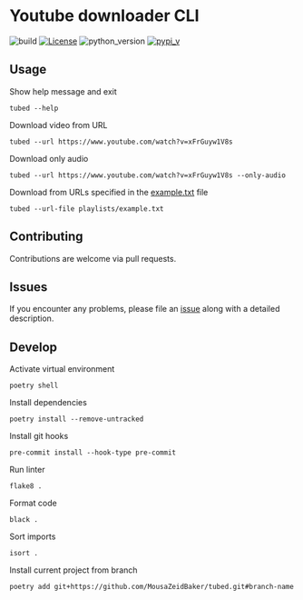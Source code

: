 # Youtube downloader CLI

![build](https://github.com/MousaZeidBaker/tubed/workflows/Publish/badge.svg)
[![License](https://img.shields.io/badge/License-MIT-yellow)](LICENSE)
![python_version](https://img.shields.io/badge/python-%3E=3.9-blue)
[![pypi_v](https://img.shields.io/pypi/v/tubed)](https://pypi.org/project/tubed)

## Usage

Show help message and exit
```shell
tubed --help
```

Download video from URL
```shell
tubed --url https://www.youtube.com/watch?v=xFrGuyw1V8s
```

Download only audio
```shell
tubed --url https://www.youtube.com/watch?v=xFrGuyw1V8s --only-audio
```

Download from URLs specified in the [example.txt](./playlists/example.txt)
file
```shell
tubed --url-file playlists/example.txt
```

## Contributing
Contributions are welcome via pull requests.

## Issues
If you encounter any problems, please file an
[issue](https://github.com/MousaZeidBaker/tubed/issues) along with a detailed
description.

## Develop
Activate virtual environment
```shell
poetry shell
```

Install dependencies
```shell
poetry install --remove-untracked
```

Install git hooks
```shell
pre-commit install --hook-type pre-commit
```

Run linter
```shell
flake8 .
```

Format code
```shell
black .
```

Sort imports
```shell
isort .
```

Install current project from branch
```shell
poetry add git+https://github.com/MousaZeidBaker/tubed.git#branch-name
```
